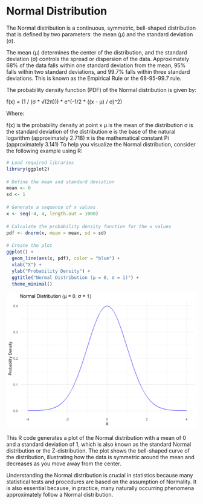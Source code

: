 # Normal Distribution
The Normal distribution is a continuous, symmetric, bell-shaped distribution that is defined by two parameters: the mean (μ) and the standard deviation (σ).

The mean (μ) determines the center of the distribution, and the standard deviation (σ) controls the spread or dispersion of the data. Approximately 68% of the data falls within one standard deviation from the mean, 95% falls within two standard deviations, and 99.7% falls within three standard deviations. This is known as the Empirical Rule or the 68-95-99.7 rule.

The probability density function (PDF) of the Normal distribution is given by:

f(x) = (1 / (σ * √(2π))) * e^(-1/2 * ((x - μ) / σ)^2)

Where:

f(x) is the probability density at point x
μ is the mean of the distribution
σ is the standard deviation of the distribution
e is the base of the natural logarithm (approximately 2.718)
π is the mathematical constant Pi (approximately 3.141)
To help you visualize the Normal distribution, consider the following example using R:


```r
# Load required libraries
library(ggplot2)

# Define the mean and standard deviation
mean <- 0
sd <- 1

# Generate a sequence of x values
x <- seq(-4, 4, length.out = 1000)

# Calculate the probability density function for the x values
pdf <- dnorm(x, mean = mean, sd = sd)

# Create the plot
ggplot() +
  geom_line(aes(x, pdf), color = "blue") +
  xlab("X") +
  ylab("Probability Density") +
  ggtitle("Normal Distribution (μ = 0, σ = 1)") +
  theme_minimal()
```

<img src="05-normaldistribution_files/figure-html/unnamed-chunk-1-1.png" width="672" />

This R code generates a plot of the Normal distribution with a mean of 0 and a standard deviation of 1, which is also known as the standard Normal distribution or the Z-distribution. The plot shows the bell-shaped curve of the distribution, illustrating how the data is symmetric around the mean and decreases as you move away from the center.

Understanding the Normal distribution is crucial in statistics because many statistical tests and procedures are based on the assumption of Normality. It is also essential because, in practice, many naturally occurring phenomena approximately follow a Normal distribution.
